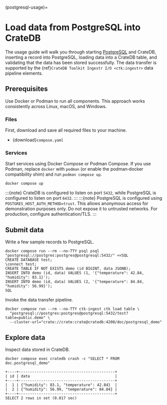 (postgresql-usage)=
# Load data from PostgreSQL into CrateDB

The usage guide will walk you through starting [PostgreSQL] and CrateDB,
inserting a record into PostgreSQL, loading data into a CrateDB table,
and validating that the data has been stored successfully.
The data transfer is supported by the
{ref}`CrateDB Toolkit Ingestr I/O <ctk:ingestr>` data pipeline elements.

## Prerequisites

Use Docker or Podman to run all components. This approach works consistently
across Linux, macOS, and Windows.

### Files

First, download and save all required files to your machine.
- {download}`compose.yaml`

### Services

Start services using Docker Compose or Podman Compose.
If you use Podman, replace `docker` with `podman` (or enable the podman‑docker
compatibility shim) and run `podman compose up`.

```shell
docker compose up
```

:::{note}
CrateDB is configured to listen on port `5432`,
while PostgreSQL is configured to listen on port `6432`.
:::
:::{note}
PostgreSQL is configured using `POSTGRES_HOST_AUTH_METHOD=trust`.
This allows anonymous access for demonstration purposes only.
Do not expose it to untrusted networks. For production, configure
authentication/TLS.
:::

## Submit data

Write a few sample records to PostgreSQL.
```shell
docker compose run --rm --no-TTY psql psql "postgresql://postgres:postgres@postgresql:5432/" <<SQL
CREATE DATABASE test;
\connect test;
CREATE TABLE IF NOT EXISTS demo (id BIGINT, data JSONB);
INSERT INTO demo (id, data) VALUES (1, '{"temperature": 42.84, "humidity": 83.1}');
INSERT INTO demo (id, data) VALUES (2, '{"temperature": 84.84, "humidity": 56.99}');
SQL
```

Invoke the data transfer pipeline.
```shell
docker compose run --rm --no-TTY ctk-ingest ctk load table \
  "postgresql://postgres:postgres@postgresql:5432/test?table=public.demo" \
  --cluster-url="crate://crate:crate@cratedb:4200/doc/postgresql_demo"
```

## Explore data

Inspect data stored in CrateDB.
```shell
docker compose exec cratedb crash -c "SELECT * FROM doc.postgresql_demo"
```
```psql
+----+-------------------------------------------+
| id | data                                      |
+----+-------------------------------------------+
|  1 | {"humidity": 83.1, "temperature": 42.84}  |
|  2 | {"humidity": 56.99, "temperature": 84.84} |
+----+-------------------------------------------+
SELECT 2 rows in set (0.017 sec)
```


[PostgreSQL]: https://www.postgresql.org/
